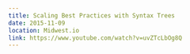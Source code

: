 ```yaml
---
title: Scaling Best Practices with Syntax Trees
date: 2015-11-09
location: Midwest.io
link: https://www.youtube.com/watch?v=uvZTcLbOg8Q
---
```

